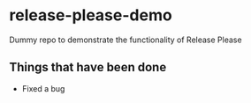 # release-please-demo

Dummy repo to demonstrate the functionality of Release Please

## Things that have been done

- Fixed a bug
